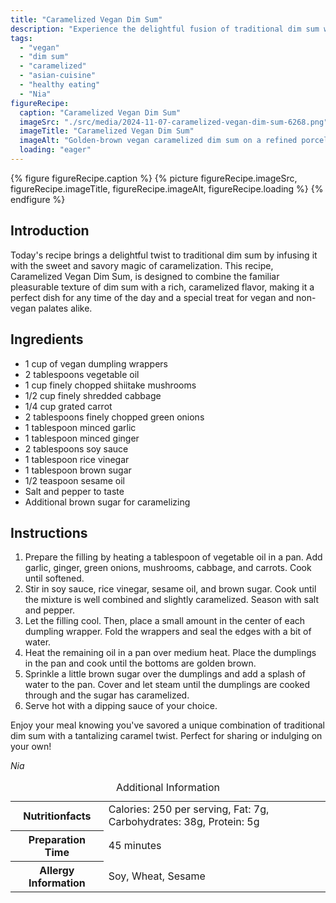 ```yaml
---
title: "Caramelized Vegan Dim Sum"
description: "Experience the delightful fusion of traditional dim sum with a sweet caramel twist in this unique vegan recipe, perfect for any meal."
tags:
  - "vegan"
  - "dim sum"
  - "caramelized"
  - "asian-cuisine"
  - "healthy eating"
  - "Nia"
figureRecipe: 
  caption: "Caramelized Vegan Dim Sum"
  imageSrc: "./src/media/2024-11-07-caramelized-vegan-dim-sum-6268.png"
  imageTitle: "Caramelized Vegan Dim Sum"
  imageAlt: "Golden-brown vegan caramelized dim sum on a refined porcelain plate, set on a minimalist soft white table, highlighting the dish's appeal."
  loading: "eager"
---
```


{% figure figureRecipe.caption %}
{% picture figureRecipe.imageSrc, figureRecipe.imageTitle, figureRecipe.imageAlt, figureRecipe.loading %}
{% endfigure %}

## Introduction

Today's recipe brings a delightful twist to traditional dim sum by infusing it with the sweet and savory magic of caramelization. This recipe, Caramelized Vegan Dim Sum, is designed to combine the familiar pleasurable texture of dim sum with a rich, caramelized flavor, making it a perfect dish for any time of the day and a special treat for vegan and non-vegan palates alike.

## Ingredients

- 1 cup of vegan dumpling wrappers
- 2 tablespoons vegetable oil
- 1 cup finely chopped shiitake mushrooms
- 1/2 cup finely shredded cabbage
- 1/4 cup grated carrot
- 2 tablespoons finely chopped green onions
- 1 tablespoon minced garlic
- 1 tablespoon minced ginger
- 2 tablespoons soy sauce
- 1 tablespoon rice vinegar
- 1 tablespoon brown sugar
- 1/2 teaspoon sesame oil
- Salt and pepper to taste
- Additional brown sugar for caramelizing

## Instructions

1. Prepare the filling by heating a tablespoon of vegetable oil in a pan. Add garlic, ginger, green onions, mushrooms, cabbage, and carrots. Cook until softened.
2. Stir in soy sauce, rice vinegar, sesame oil, and brown sugar. Cook until the mixture is well combined and slightly caramelized. Season with salt and pepper.
3. Let the filling cool. Then, place a small amount in the center of each dumpling wrapper. Fold the wrappers and seal the edges with a bit of water.
4. Heat the remaining oil in a pan over medium heat. Place the dumplings in the pan and cook until the bottoms are golden brown.
5. Sprinkle a little brown sugar over the dumplings and add a splash of water to the pan. Cover and let steam until the dumplings are cooked through and the sugar has caramelized.
6. Serve hot with a dipping sauce of your choice.

Enjoy your meal knowing you've savored a unique combination of traditional dim sum with a tantalizing caramel twist. Perfect for sharing or indulging on your own!

*Nia*

<table><caption class='sr-only'>Additional Information</caption><tr><th>Nutritionfacts</th><td>Calories: 250 per serving, Fat: 7g, Carbohydrates: 38g, Protein: 5g&nbsp;</td></tr><tr><th>Preparation Time</th><td>45 minutes&nbsp;</td></tr><tr><th>Allergy Information</th><td>Soy, Wheat, Sesame&nbsp;</td></tr></table>

